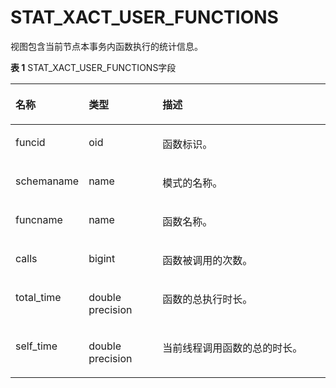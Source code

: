 # STAT\_XACT\_USER\_FUNCTIONS<a name="ZH-CN_TOPIC_0245374713"></a>

视图包含当前节点本事务内函数执行的统计信息。

**表 1**  STAT\_XACT\_USER\_FUNCTIONS字段

<a name="zh-cn_topic_0237122609_table10110112517620"></a>
<table><thead align="left"><tr id="zh-cn_topic_0237122609_row141921125161"><th class="cellrowborder" valign="top" width="17.299999999999997%" id="mcps1.2.4.1.1"><p id="zh-cn_topic_0237122609_p111921325869"><a name="zh-cn_topic_0237122609_p111921325869"></a><a name="zh-cn_topic_0237122609_p111921325869"></a><strong id="zh-cn_topic_0237122609_b151921625062"><a name="zh-cn_topic_0237122609_b151921625062"></a><a name="zh-cn_topic_0237122609_b151921625062"></a>名称</strong></p>
</th>
<th class="cellrowborder" valign="top" width="24.21%" id="mcps1.2.4.1.2"><p id="zh-cn_topic_0237122609_p5192182513618"><a name="zh-cn_topic_0237122609_p5192182513618"></a><a name="zh-cn_topic_0237122609_p5192182513618"></a><strong id="zh-cn_topic_0237122609_b17192202518618"><a name="zh-cn_topic_0237122609_b17192202518618"></a><a name="zh-cn_topic_0237122609_b17192202518618"></a>类型</strong></p>
</th>
<th class="cellrowborder" valign="top" width="58.489999999999995%" id="mcps1.2.4.1.3"><p id="zh-cn_topic_0237122609_p719219258613"><a name="zh-cn_topic_0237122609_p719219258613"></a><a name="zh-cn_topic_0237122609_p719219258613"></a><strong id="zh-cn_topic_0237122609_b1119215251063"><a name="zh-cn_topic_0237122609_b1119215251063"></a><a name="zh-cn_topic_0237122609_b1119215251063"></a>描述</strong></p>
</th>
</tr>
</thead>
<tbody><tr id="zh-cn_topic_0237122609_row171921325662"><td class="cellrowborder" valign="top" width="17.299999999999997%" headers="mcps1.2.4.1.1 "><p id="zh-cn_topic_0237122609_p91931725262"><a name="zh-cn_topic_0237122609_p91931725262"></a><a name="zh-cn_topic_0237122609_p91931725262"></a>funcid</p>
</td>
<td class="cellrowborder" valign="top" width="24.21%" headers="mcps1.2.4.1.2 "><p id="zh-cn_topic_0237122609_p21932025162"><a name="zh-cn_topic_0237122609_p21932025162"></a><a name="zh-cn_topic_0237122609_p21932025162"></a>oid</p>
</td>
<td class="cellrowborder" valign="top" width="58.489999999999995%" headers="mcps1.2.4.1.3 "><p id="zh-cn_topic_0237122609_p719312256613"><a name="zh-cn_topic_0237122609_p719312256613"></a><a name="zh-cn_topic_0237122609_p719312256613"></a>函数标识。</p>
</td>
</tr>
<tr id="zh-cn_topic_0237122609_row1019372513619"><td class="cellrowborder" valign="top" width="17.299999999999997%" headers="mcps1.2.4.1.1 "><p id="zh-cn_topic_0237122609_p111933258614"><a name="zh-cn_topic_0237122609_p111933258614"></a><a name="zh-cn_topic_0237122609_p111933258614"></a>schemaname</p>
</td>
<td class="cellrowborder" valign="top" width="24.21%" headers="mcps1.2.4.1.2 "><p id="zh-cn_topic_0237122609_p71939251566"><a name="zh-cn_topic_0237122609_p71939251566"></a><a name="zh-cn_topic_0237122609_p71939251566"></a>name</p>
</td>
<td class="cellrowborder" valign="top" width="58.489999999999995%" headers="mcps1.2.4.1.3 "><p id="zh-cn_topic_0237122609_p81947251167"><a name="zh-cn_topic_0237122609_p81947251167"></a><a name="zh-cn_topic_0237122609_p81947251167"></a>模式的名称。</p>
</td>
</tr>
<tr id="zh-cn_topic_0237122609_row619519251962"><td class="cellrowborder" valign="top" width="17.299999999999997%" headers="mcps1.2.4.1.1 "><p id="zh-cn_topic_0237122609_p1619517257613"><a name="zh-cn_topic_0237122609_p1619517257613"></a><a name="zh-cn_topic_0237122609_p1619517257613"></a>funcname</p>
</td>
<td class="cellrowborder" valign="top" width="24.21%" headers="mcps1.2.4.1.2 "><p id="zh-cn_topic_0237122609_p14195425360"><a name="zh-cn_topic_0237122609_p14195425360"></a><a name="zh-cn_topic_0237122609_p14195425360"></a>name</p>
</td>
<td class="cellrowborder" valign="top" width="58.489999999999995%" headers="mcps1.2.4.1.3 "><p id="zh-cn_topic_0237122609_p1319510251361"><a name="zh-cn_topic_0237122609_p1319510251361"></a><a name="zh-cn_topic_0237122609_p1319510251361"></a>函数名称。</p>
</td>
</tr>
<tr id="zh-cn_topic_0237122609_row101951251768"><td class="cellrowborder" valign="top" width="17.299999999999997%" headers="mcps1.2.4.1.1 "><p id="zh-cn_topic_0237122609_p91961125667"><a name="zh-cn_topic_0237122609_p91961125667"></a><a name="zh-cn_topic_0237122609_p91961125667"></a>calls</p>
</td>
<td class="cellrowborder" valign="top" width="24.21%" headers="mcps1.2.4.1.2 "><p id="zh-cn_topic_0237122609_p1019602518614"><a name="zh-cn_topic_0237122609_p1019602518614"></a><a name="zh-cn_topic_0237122609_p1019602518614"></a>bigint</p>
</td>
<td class="cellrowborder" valign="top" width="58.489999999999995%" headers="mcps1.2.4.1.3 "><p id="zh-cn_topic_0237122609_p71969251665"><a name="zh-cn_topic_0237122609_p71969251665"></a><a name="zh-cn_topic_0237122609_p71969251665"></a>函数被调用的次数。</p>
</td>
</tr>
<tr id="zh-cn_topic_0237122609_row519632516614"><td class="cellrowborder" valign="top" width="17.299999999999997%" headers="mcps1.2.4.1.1 "><p id="zh-cn_topic_0237122609_p7196725864"><a name="zh-cn_topic_0237122609_p7196725864"></a><a name="zh-cn_topic_0237122609_p7196725864"></a>total_time</p>
</td>
<td class="cellrowborder" valign="top" width="24.21%" headers="mcps1.2.4.1.2 "><p id="zh-cn_topic_0237122609_p12196142518617"><a name="zh-cn_topic_0237122609_p12196142518617"></a><a name="zh-cn_topic_0237122609_p12196142518617"></a>double precision</p>
</td>
<td class="cellrowborder" valign="top" width="58.489999999999995%" headers="mcps1.2.4.1.3 "><p id="zh-cn_topic_0237122609_p019612251365"><a name="zh-cn_topic_0237122609_p019612251365"></a><a name="zh-cn_topic_0237122609_p019612251365"></a>函数的总执行时长。</p>
</td>
</tr>
<tr id="zh-cn_topic_0237122609_row121977251561"><td class="cellrowborder" valign="top" width="17.299999999999997%" headers="mcps1.2.4.1.1 "><p id="zh-cn_topic_0237122609_p41974256618"><a name="zh-cn_topic_0237122609_p41974256618"></a><a name="zh-cn_topic_0237122609_p41974256618"></a>self_time</p>
</td>
<td class="cellrowborder" valign="top" width="24.21%" headers="mcps1.2.4.1.2 "><p id="zh-cn_topic_0237122609_p619717251967"><a name="zh-cn_topic_0237122609_p619717251967"></a><a name="zh-cn_topic_0237122609_p619717251967"></a>double precision</p>
</td>
<td class="cellrowborder" valign="top" width="58.489999999999995%" headers="mcps1.2.4.1.3 "><p id="zh-cn_topic_0237122609_p619772512611"><a name="zh-cn_topic_0237122609_p619772512611"></a><a name="zh-cn_topic_0237122609_p619772512611"></a>当前线程调用函数的总的时长。</p>
</td>
</tr>
</tbody>
</table>
